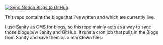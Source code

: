 [![Sync Notion Blogs to GitHub](https://github.com/ShubhamVerma1811/Blogs/actions/workflows/update-blogs.yml/badge.svg?branch=main&event=schedule)](https://github.com/ShubhamVerma1811/Blogs/actions/workflows/update-blogs.yml)

This repo contains the blogs that I've written and which are currently live.

I use Sanity as CMS for blogs, so this repo mainly acts as a way to sync those
blogs b/w Sanity and GitHub. It runs a cron job that pulls in the Blogs from
Sanity and save them as a markdown files.

